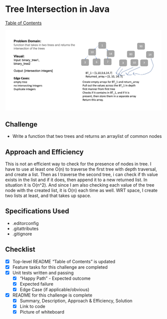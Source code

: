 # Tree Intersection in Java

[Table of Contents](./../../../../../../README.md)

![Whiteboard](../assets/tree_intersection.png)

## Challenge
* Write a function that two trees and returns an arraylist of common nodes


## Approach and Efficiency
This is not an efficient way to check for the presence of nodes in tree.
I have to use at least one O(n) to traverse the first tree with depth traversal, and create a list.
Then as I traverse the second tree, i can check if th value exists in the list and if it does, then append it to a new returned list.
In situation it is O(n^2).
And since I am also checking each value of the tree node with the created list, it is O(n) each time as well.
WRT space, I create two lists at least, and that takes up space.


## Specifications Used
* .editorconfig
* .gitattributes
* .gitignore

## Checklist
 - [x] Top-level README “Table of Contents” is updated
 - [x] Feature tasks for this challenge are completed
 - [x] Unit tests written and passing
     - [x] “Happy Path” - Expected outcome
     - [x] Expected failure
     - [x] Edge Case (if applicable/obvious)
 - [x] README for this challenge is complete
     - [x] Summary, Description, Approach & Efficiency, Solution
     - [x] Link to code
     - [x] Picture of whiteboard
